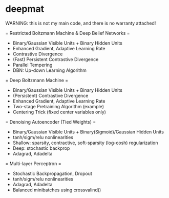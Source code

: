 deepmat
====
WARNING: this is not my main code, and there is no warranty attached!

= Restricted Boltzmann Machine & Deep Belief Networks =
 - Binary/Gaussian Visible Units + Binary Hidden Units
 - Enhanced Gradient, Adaptive Learning Rate
 - Contrastive Divergence
 - (Fast) Persistent Contrastive Divergence
 - Parallel Tempering
 - DBN: Up-down Learning Algorithm

= Deep Boltzmann Machine =
 - Binary/Gaussian Visible Units + Binary Hidden Units
 - (Persistent) Contrastive Divergence
 - Enhanced Gradient, Adaptive Learning Rate
 - Two-stage Pretraining Algorithm (example)
 - Centering Trick (fixed center variables only)

= Denoising Autoencoder (Tied Weights) =
 - Binary/Gaussian Visible Units + Binary(Sigmoid)/Gaussian Hidden Units
 - tanh/sigm/relu nonlinearities
 - Shallow: sparsity, contractive, soft-sparsity (log-cosh) regularization
 - Deep: stochastic backprop
 - Adagrad, Adadelta

= Multi-layer Perceptron =
 - Stochastic Backpropagation, Dropout
 - tanh/sigm/relu nonlinearities
 - Adagrad, Adadelta
 - Balanced minibatches using crossvalind()

